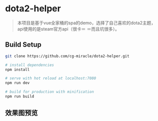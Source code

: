 # dota2-helper

> 本项目是基于vue全家桶的spa的demo，选择了自己喜欢的dota2主题，api使用的是steam官方api（很卡＝ ＝而且坑很多）。

## Build Setup

``` bash
git clone https://github.com/cg-miracle/dota2-helper.git

# install dependencies
npm install

# serve with hot reload at localhost:7080
npm run dev

# build for production with minification
npm run build
``` 
## 效果图预览
